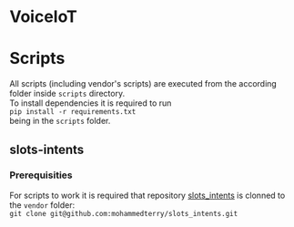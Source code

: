 # VoiceIoT
# Scripts
All scripts (including vendor's scripts) are executed from the according folder inside `scripts` directory.  
To install dependencies it is required to run  
`pip install -r requirements.txt`  
being in the `scripts` folder.
## slots-intents
### Prerequisities
For scripts to work it is required that repository [slots_intents](https://github.com/mohammedterry/slots_intents) is clonned to the `vendor` folder:  
`git clone git@github.com:mohammedterry/slots_intents.git`